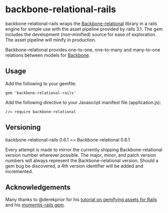 # backbone-relational-rails

backbone-relational-rails wraps the [Backbone-relational](https://github.com/PaulUithol/Backbone-relational) library in a rails engine for simple
use with the asset pipeline provided by rails 3.1. The gem includes the development (non-minified)
source for ease of exploration. The asset pipeline will minify in production.

Backbone-relational provides one-to-one, one-to-many and many-to-one relations between models for [Backbone](http://backbonejs.org/).

## Usage

Add the following to your gemfile:

    gem 'backbone-relational-rails'

Add the following directive to your Javascript manifest file (application.js):

    //= require backbone-relational

## Versioning

backbone-relational-rails 0.6.1 == Backbone-relational 0.6.1

Every attempt is made to mirror the currently shipping Backbone-relational version number wherever possible.
The major, minor, and patch version numbers will always represent the Backbone-relational version. Should a gem
bug be discovered, a 4th version identifier will be added and incremented.

## Acknowledgements

Many thanks to @derekprior for his [tutorial on gemifying assets for Rails](http://prioritized.net/blog/gemify-assets-for-rails/) and his 
[momentjs-rails gem](http://github.com/derekprior/momentjs-rails).
